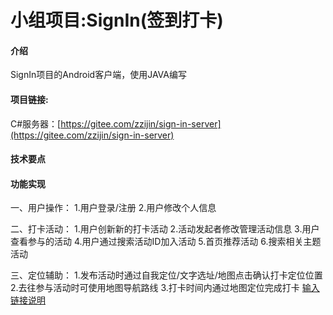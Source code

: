 # 小组项目:SignIn(签到打卡)


#### 介绍
SignIn项目的Android客户端，使用JAVA编写


#### 项目链接:
C#服务器：[https://gitee.com/zzijin/sign-in-server](https://gitee.com/zzijin/sign-in-server)


#### 技术要点


#### 功能实现

一、用户操作：
   1.用户登录/注册
   2.用户修改个人信息

二、打卡活动：
   1.用户创新新的打卡活动
   2.活动发起者修改管理活动信息
   3.用户查看参与的活动
   4.用户通过搜索活动ID加入活动
   5.首页推荐活动
   6.搜索相关主题活动

三、定位辅助：
   1.发布活动时通过自我定位/文字选址/地图点击确认打卡定位位置
   2.去往参与活动时可使用地图导航路线
   3.打卡时间内通过地图定位完成打卡
[输入链接说明](http://)